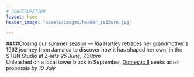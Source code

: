 ```yaml
---
# CONFIGURATION
layout: home
header_image: "assets/images/header_ss15wrn.jpg"

---
```

####Closing our [summer season](/current/2015-springsummer) — [Ria Hartley](/current/2015-springsummer/hartley) retraces her grandmother's 1962 journey from Jamaica to discover how it has shaped her own, in the STUN Studio at Z-arts *25 June, 7.30pm*<br>Unleashed on a local tower block in September, [Domestic II](/hab/domestic) seeks artist proposals *by 10 July*
